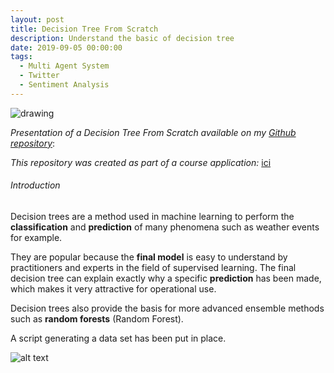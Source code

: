 ```yaml
---
layout: post
title: Decision Tree From Scratch
description: Understand the basic of decision tree
date: 2019-09-05 00:00:00
tags:
  - Multi Agent System
  - Twitter
  - Sentiment Analysis
---
```

<img src="https://camo.githubusercontent.com/c27c4de4fa9dadfff3171d6af1f72f2208f2bd00/687474703a2f2f6372736f757a612e636f6d2f77702d636f6e74656e742f75706c6f6164732f323031322f30312f696d6167655f7468756d622d32353235354231362d3235323535442e706e67" alt="drawing" width="auto" max-width="100%" height="auto"/>
<br>

*Presentation of a Decision Tree From Scratch available on my [Github repository](https://github.com/mbenhamd/decision-tree-scratch)*\:

*This repository was created as part of a course application:* [ici](http://www.math-info.univ-paris5.fr/~bouzy/Doc/AA1/InductionDecisionTree.pdf)
<!--more-->

###### Introduction

Decision trees are a method used in machine learning to perform the **classification** and **prediction** of many phenomena such as weather events for example.

They are popular because the **final model** is easy to understand by practitioners and experts in the field of supervised learning. The final decision tree can explain exactly why a specific **prediction** has been made, which makes it very attractive for operational use.

Decision trees also provide the basis for more advanced ensemble methods such as **random forests** (Random Forest).

A script generating a data set has been put in place.

![alt text](http://crsouza.com/wp-content/uploads/2012/01/image_thumb-25255B16-25255D.png "Exemple")